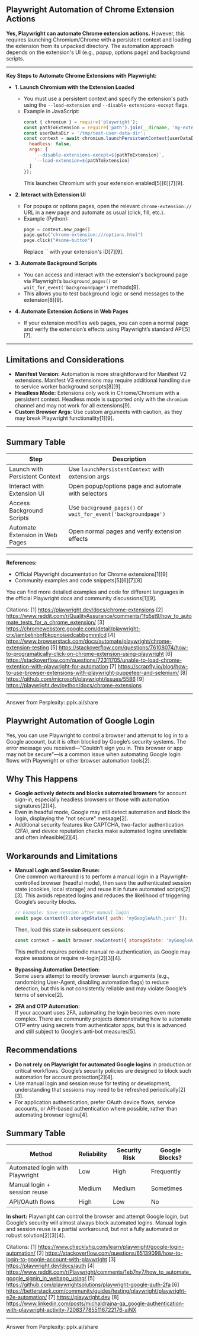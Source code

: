 ## Playwright Automation of Chrome Extension Actions

**Yes, Playwright can automate Chrome extension actions.** However, this requires launching Chromium/Chrome with a persistent context and loading the extension from its unpacked directory. The automation approach depends on the extension's UI (e.g., popup, options page) and background scripts.

---

**Key Steps to Automate Chrome Extensions with Playwright:**

- **1. Launch Chromium with the Extension Loaded**
  - You must use a persistent context and specify the extension's path using the `--load-extension` and `--disable-extensions-except` flags.
  - Example in JavaScript:
    ```javascript
    const { chromium } = require('playwright');
    const pathToExtension = require('path').join(__dirname, 'my-extension');
    const userDataDir = '/tmp/test-user-data-dir';
    const context = await chromium.launchPersistentContext(userDataDir, {
      headless: false,
      args: [
        `--disable-extensions-except=${pathToExtension}`,
        `--load-extension=${pathToExtension}`
      ]
    });
    ```
    This launches Chromium with your extension enabled[5][6][7][9].

- **2. Interact with Extension UI**
  - For popups or options pages, open the relevant `chrome-extension://` URL in a new page and automate as usual (click, fill, etc.).
  - Example (Python):
    ```python
    page = context.new_page()
    page.goto("chrome-extension:///options.html")
    page.click("#some-button")
    ```
    Replace `` with your extension's ID[7][9].

- **3. Automate Background Scripts**
  - You can access and interact with the extension's background page via Playwright’s `background_pages()` or `wait_for_event('backgroundpage')` methods[9].
  - This allows you to test background logic or send messages to the extension[8][9].

- **4. Automate Extension Actions in Web Pages**
  - If your extension modifies web pages, you can open a normal page and verify the extension’s effects using Playwright’s standard API[5][7].

---

## Limitations and Considerations

- **Manifest Version:** Automation is more straightforward for Manifest V2 extensions. Manifest V3 extensions may require additional handling due to service worker background scripts[8][9].
- **Headless Mode:** Extensions only work in Chrome/Chromium with a persistent context. Headless mode is supported only with the `chromium` channel and may not work for all extensions[9].
- **Custom Browser Args:** Use custom arguments with caution, as they may break Playwright functionality[1][9].

---

## Summary Table

| Step                           | Description                                                                 |
|---------------------------------|-----------------------------------------------------------------------------|
| Launch with Persistent Context  | Use `launchPersistentContext` with extension args                           |
| Interact with Extension UI      | Open popup/options page and automate with selectors                         |
| Access Background Scripts       | Use `background_pages()` or `wait_for_event('backgroundpage')`              |
| Automate Extension in Web Pages | Open normal pages and verify extension effects                              |

---

**References:**  
- Official Playwright documentation for Chrome extensions[1][9]
- Community examples and code snippets[5][6][7][8]

You can find more detailed examples and code for different languages in the official Playwright docs and community discussions[1][9].

Citations:
[1] https://playwright.dev/docs/chrome-extensions
[2] https://www.reddit.com/r/QualityAssurance/comments/1fq5st9/how_to_automate_tests_for_a_chrome_extension/
[3] https://chromewebstore.google.com/detail/playwright-crx/jambeljnbnfbkcpnoiaedcabbgmnnlcd
[4] https://www.browserstack.com/docs/automate/playwright/chrome-extension-testing
[5] https://stackoverflow.com/questions/76108074/how-to-programatically-click-on-chrome-extension-using-playwright
[6] https://stackoverflow.com/questions/72311705/unable-to-load-chrome-extention-with-playwright-for-automation
[7] https://scrapfly.io/blog/how-to-use-browser-extensions-with-playwright-puppeteer-and-selenium/
[8] https://github.com/microsoft/playwright/issues/5586
[9] https://playwright.dev/python/docs/chrome-extensions

---
Answer from Perplexity: pplx.ai/share


## Playwright Automation of Google Login

Yes, you can use Playwright to control a browser and attempt to log in to a Google account, but it is often blocked by Google’s security systems. The error message you received—"Couldn’t sign you in. This browser or app may not be secure"—is a common issue when automating Google login flows with Playwright or other browser automation tools[2].

## Why This Happens

- **Google actively detects and blocks automated browsers** for account sign-in, especially headless browsers or those with automation signatures[2][4].
- Even in headful mode, Google may still detect automation and block the login, displaying the "not secure" message[2].
- Additional security features like CAPTCHA, two-factor authentication (2FA), and device reputation checks make automated logins unreliable and often infeasible[2][4].

## Workarounds and Limitations

- **Manual Login and Session Reuse:**  
  One common workaround is to perform a manual login in a Playwright-controlled browser (headful mode), then save the authenticated session state (cookies, local storage) and reuse it in future automated scripts[2][3]. This avoids repeated logins and reduces the likelihood of triggering Google’s security blocks.
  
  ```js
  // Example: Save session after manual login
  await page.context().storageState({ path: 'myGoogleAuth.json' });
  ```
  Then, load this state in subsequent sessions:
  ```js
  const context = await browser.newContext({ storageState: 'myGoogleAuth.json' });
  ```
  This method requires periodic manual re-authentication, as Google may expire sessions or require re-login[2][3][4].

- **Bypassing Automation Detection:**  
  Some users attempt to modify browser launch arguments (e.g., randomizing User-Agent, disabling automation flags) to reduce detection, but this is not consistently reliable and may violate Google’s terms of service[2].

- **2FA and OTP Automation:**  
  If your account uses 2FA, automating the login becomes even more complex. There are community projects demonstrating how to automate OTP entry using secrets from authenticator apps, but this is advanced and still subject to Google’s anti-bot measures[5].

## Recommendations

- **Do not rely on Playwright for automated Google logins** in production or critical workflows. Google’s security policies are designed to block such automation for account protection[2][4].
- Use manual login and session reuse for testing or development, understanding that sessions may need to be refreshed periodically[2][3].
- For application authentication, prefer OAuth device flows, service accounts, or API-based authentication where possible, rather than automating browser logins[4].

## Summary Table

| Method                        | Reliability | Security Risk | Google Blocks? |
|-------------------------------|-------------|---------------|---------------|
| Automated login with Playwright| Low         | High          | Frequently    |
| Manual login + session reuse   | Medium      | Medium        | Sometimes     |
| API/OAuth flows                | High        | Low           | No            |

**In short:** Playwright can control the browser and attempt Google login, but Google’s security will almost always block automated logins. Manual login and session reuse is a partial workaround, but not a fully automated or robust solution[2][3][4].

Citations:
[1] https://www.checklyhq.com/learn/playwright/google-login-automation/
[2] https://stackoverflow.com/questions/65139098/how-to-login-to-google-account-with-playwright
[3] https://playwright.dev/docs/auth
[4] https://www.reddit.com/r/Playwright/comments/1eb7ny7/how_to_automate_google_signin_in_webapp_using/
[5] https://github.com/playwrightsolutions/playwright-google-auth-2fa
[6] https://betterstack.com/community/guides/testing/playwright/playwright-e2e-automation/
[7] https://playwright.dev
[8] https://www.linkedin.com/posts/michaldrajna-qa_google-authentication-with-playwright-activity-7208377855116722176-aiNX

---
Answer from Perplexity: pplx.ai/share